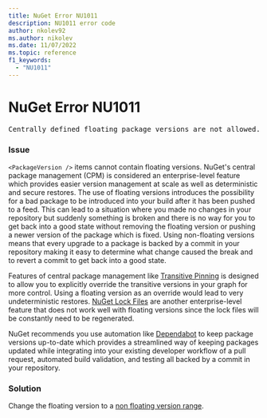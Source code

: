 ```yaml
---
title: NuGet Error NU1011
description: NU1011 error code
author: nkolev92
ms.author: nikolev
ms.date: 11/07/2022
ms.topic: reference
f1_keywords: 
  - "NU1011"
---
```


# NuGet Error NU1011

<pre>Centrally defined floating package versions are not allowed.</pre>

### Issue

`<PackageVersion />` items cannot contain floating versions.  NuGet's central package management (CPM) is considered an enterprise-level feature which provides easier version
management at scale as well as deterministic and secure restores.  The use of floating versions introduces the possibility for a bad package to be introduced into your build
after it has been pushed to a feed.  This can lead to a situation where you made no changes in your repository but suddenly something is broken and there is no way for you to
get back into a good state without removing the floating version or pushing a newer version of the package which is fixed.  Using non-floating versions means that every upgrade
to a package is backed by a commit in your repository making it easy to determine what change caused the break and to revert a commit to get back into a good state.

Features of central package management like [Transitive Pinning]([url](../../consume-packages/Central-Package-Management#transitive-pinning)) is designed to allow you to explicitly override the transitive versions in your graph for more control. Using a floating version as an override would lead to very undeterministic restores.  [NuGet Lock Files]([url](../../consume-packages/package-references-in-project-files#enabling-the-lock-file)) are another enterprise-level feature that does not work well with floating versions since the lock files will be constantly need to be regenerated.

NuGet recommends you use automation like [Dependabot](https://docs.github.com/code-security/dependabot/working-with-dependabot) to keep package versions up-to-date which provides
a streamlined way of keeping packages updated while integrating into your existing developer workflow of a pull request, automated build validation, and testing all backed by a
commit in your repository.


### Solution

Change the floating version to a [non floating version range](../../concepts/Package-Versioning.md#version-ranges).
